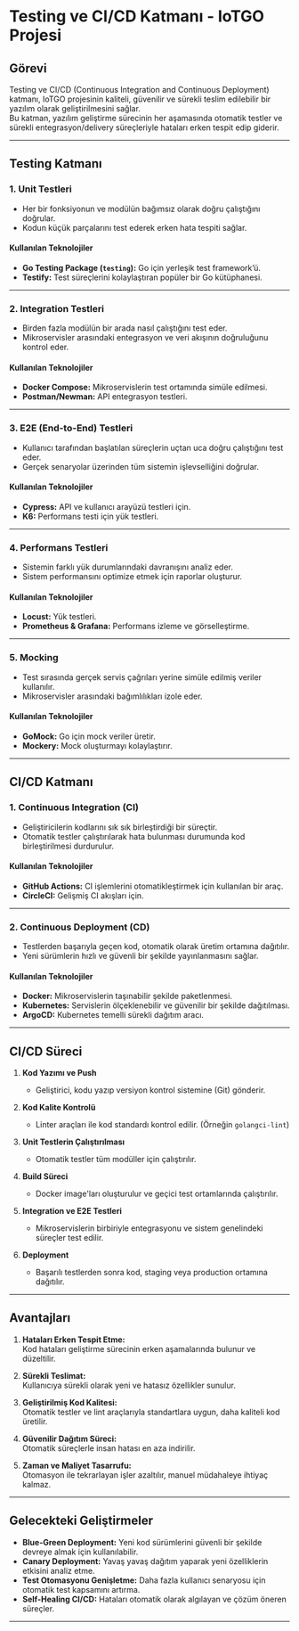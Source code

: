 # Testing ve CI/CD Katmanı - IoTGO Projesi

## Görevi
Testing ve CI/CD (Continuous Integration and Continuous Deployment) katmanı, IoTGO projesinin kaliteli, güvenilir ve sürekli teslim edilebilir bir yazılım olarak geliştirilmesini sağlar.  
Bu katman, yazılım geliştirme sürecinin her aşamasında otomatik testler ve sürekli entegrasyon/delivery süreçleriyle hataları erken tespit edip giderir.

---

## Testing Katmanı

### 1. **Unit Testleri**
- Her bir fonksiyonun ve modülün bağımsız olarak doğru çalıştığını doğrular.
- Kodun küçük parçalarını test ederek erken hata tespiti sağlar.

#### Kullanılan Teknolojiler
- **Go Testing Package (`testing`):** Go için yerleşik test framework’ü.
- **Testify:** Test süreçlerini kolaylaştıran popüler bir Go kütüphanesi.

---

### 2. **Integration Testleri**
- Birden fazla modülün bir arada nasıl çalıştığını test eder.
- Mikroservisler arasındaki entegrasyon ve veri akışının doğruluğunu kontrol eder.

#### Kullanılan Teknolojiler
- **Docker Compose:** Mikroservislerin test ortamında simüle edilmesi.
- **Postman/Newman:** API entegrasyon testleri.

---

### 3. **E2E (End-to-End) Testleri**
- Kullanıcı tarafından başlatılan süreçlerin uçtan uca doğru çalıştığını test eder.
- Gerçek senaryolar üzerinden tüm sistemin işlevselliğini doğrular.

#### Kullanılan Teknolojiler
- **Cypress:** API ve kullanıcı arayüzü testleri için.
- **K6:** Performans testi için yük testleri.

---

### 4. **Performans Testleri**
- Sistemin farklı yük durumlarındaki davranışını analiz eder.
- Sistem performansını optimize etmek için raporlar oluşturur.

#### Kullanılan Teknolojiler
- **Locust:** Yük testleri.
- **Prometheus & Grafana:** Performans izleme ve görselleştirme.

---

### 5. **Mocking**
- Test sırasında gerçek servis çağrıları yerine simüle edilmiş veriler kullanılır.
- Mikroservisler arasındaki bağımlılıkları izole eder.

#### Kullanılan Teknolojiler
- **GoMock:** Go için mock veriler üretir.
- **Mockery:** Mock oluşturmayı kolaylaştırır.

---

## CI/CD Katmanı

### 1. **Continuous Integration (CI)**
- Geliştiricilerin kodlarını sık sık birleştirdiği bir süreçtir.
- Otomatik testler çalıştırılarak hata bulunması durumunda kod birleştirilmesi durdurulur.

#### Kullanılan Teknolojiler
- **GitHub Actions:** CI işlemlerini otomatikleştirmek için kullanılan bir araç.
- **CircleCI:** Gelişmiş CI akışları için.

---

### 2. **Continuous Deployment (CD)**
- Testlerden başarıyla geçen kod, otomatik olarak üretim ortamına dağıtılır.
- Yeni sürümlerin hızlı ve güvenli bir şekilde yayınlanmasını sağlar.

#### Kullanılan Teknolojiler
- **Docker:** Mikroservislerin taşınabilir şekilde paketlenmesi.
- **Kubernetes:** Servislerin ölçeklenebilir ve güvenilir bir şekilde dağıtılması.
- **ArgoCD:** Kubernetes temelli sürekli dağıtım aracı.

---

## CI/CD Süreci

1. **Kod Yazımı ve Push**
    - Geliştirici, kodu yazıp versiyon kontrol sistemine (Git) gönderir.

2. **Kod Kalite Kontrolü**
    - Linter araçları ile kod standardı kontrol edilir. (Örneğin `golangci-lint`)

3. **Unit Testlerin Çalıştırılması**
    - Otomatik testler tüm modüller için çalıştırılır.

4. **Build Süreci**
    - Docker image'ları oluşturulur ve geçici test ortamlarında çalıştırılır.

5. **Integration ve E2E Testleri**
    - Mikroservislerin birbiriyle entegrasyonu ve sistem genelindeki süreçler test edilir.

6. **Deployment**
    - Başarılı testlerden sonra kod, staging veya production ortamına dağıtılır.

---

## Avantajları

1. **Hataları Erken Tespit Etme:**  
   Kod hataları geliştirme sürecinin erken aşamalarında bulunur ve düzeltilir.

2. **Sürekli Teslimat:**  
   Kullanıcıya sürekli olarak yeni ve hatasız özellikler sunulur.

3. **Geliştirilmiş Kod Kalitesi:**  
   Otomatik testler ve lint araçlarıyla standartlara uygun, daha kaliteli kod üretilir.

4. **Güvenilir Dağıtım Süreci:**  
   Otomatik süreçlerle insan hatası en aza indirilir.

5. **Zaman ve Maliyet Tasarrufu:**  
   Otomasyon ile tekrarlayan işler azaltılır, manuel müdahaleye ihtiyaç kalmaz.

---

## Gelecekteki Geliştirmeler

- **Blue-Green Deployment:** Yeni kod sürümlerini güvenli bir şekilde devreye almak için kullanılabilir.
- **Canary Deployment:** Yavaş yavaş dağıtım yaparak yeni özelliklerin etkisini analiz etme.
- **Test Otomasyonu Genişletme:** Daha fazla kullanıcı senaryosu için otomatik test kapsamını artırma.
- **Self-Healing CI/CD:** Hataları otomatik olarak algılayan ve çözüm öneren süreçler.

---

